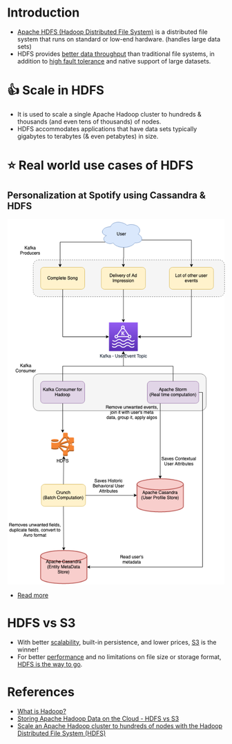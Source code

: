 # Introduction
- [Apache HDFS (Hadoop Distributed File System)](https://hadoop.apache.org/docs/r1.2.1/hdfs_design.html) is a distributed file system that runs on standard or low-end hardware. (handles large data sets)
- HDFS provides [better data throughput](../../../0_SystemGlossaries/Scalability/LatencyThroughput.md) than traditional file systems, in addition to [high fault tolerance](../../../0_SystemGlossaries/Reliability/FaultTolerance.md) and native support of large datasets.

# :+1: Scale in HDFS
- It is used to scale a single Apache Hadoop cluster to hundreds & thousands (and even tens of thousands) of nodes.
- HDFS accommodates applications that have data sets typically gigabytes to terabytes (& even petabytes) in size.

# :star: Real world use cases of HDFS

## Personalization at Spotify using Cassandra & HDFS

[![img.png](../../../../3_HLDDesignProblems/PersonalizationSpotify/assets/PersonalizationSpotify.drawio.png)](../../../../3_HLDDesignProblems/PersonalizationSpotify)

- [Read more](../../../../3_HLDDesignProblems/PersonalizationSpotify)

# HDFS vs S3
- With better [scalability](../../../0_SystemGlossaries/Scalability/DBScalability.md), built-in persistence, and lower prices, [S3](../../../../2_AWSComponents/7_StorageServices/3_ObjectStorageTypes/AmazonS3/Readme.md) is the winner!
- For better [performance](../../../0_SystemGlossaries/Scalability/LatencyThroughput.md) and no limitations on file size or storage format, [HDFS is the way to go](https://www.integrate.io/blog/storing-apache-hadoop-data-cloud-hdfs-vs-s3/).

# References
- [What is Hadoop?](https://aws.amazon.com/emr/details/hadoop/what-is-hadoop/)
- [Storing Apache Hadoop Data on the Cloud - HDFS vs S3](https://www.integrate.io/blog/storing-apache-hadoop-data-cloud-hdfs-vs-s3/)
- [Scale an Apache Hadoop cluster to hundreds of nodes with the Hadoop Distributed File System (HDFS)](https://www.ibm.com/in-en/topics/hdfs)